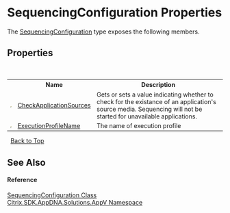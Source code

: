 # SequencingConfiguration Properties
 

The <a href="T_Citrix_SDK_AppDNA_Solutions_AppV_SequencingConfiguration">SequencingConfiguration</a> type exposes the following members.


## Properties
&nbsp;<table><tr><th></th><th>Name</th><th>Description</th></tr><tr><td>![Public property](media/pubproperty.gif "Public property")</td><td><a href="P_Citrix_SDK_AppDNA_Solutions_AppV_SequencingConfiguration_CheckApplicationSources">CheckApplicationSources</a></td><td>
Gets or sets a value indicating whether to check for the existance of an application's source media. Sequencing will not be started for unavailable applications.</td></tr><tr><td>![Public property](media/pubproperty.gif "Public property")</td><td><a href="P_Citrix_SDK_AppDNA_Solutions_AppV_SequencingConfiguration_ExecutionProfileName">ExecutionProfileName</a></td><td>
The name of execution profile</td></tr></table>&nbsp;
<a href="#sequencingconfiguration-properties">Back to Top</a>

## See Also


#### Reference
<a href="T_Citrix_SDK_AppDNA_Solutions_AppV_SequencingConfiguration">SequencingConfiguration Class</a><br /><a href="N_Citrix_SDK_AppDNA_Solutions_AppV">Citrix.SDK.AppDNA.Solutions.AppV Namespace</a><br />